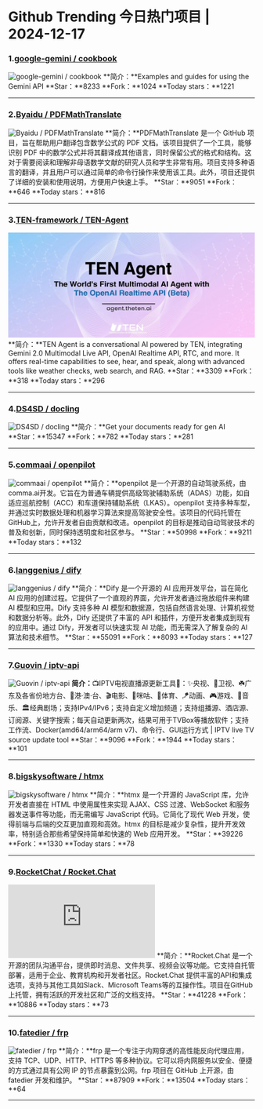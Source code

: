 # Github Trending 今日热门项目 | 2024-12-17
### 1.[google-gemini / cookbook](https://github.com/google-gemini/cookbook)

![google-gemini / cookbook](https://repository-images.githubusercontent.com/771670025/b04edf68-7ee0-413a-9d91-3598083721dc)
**简介：**Examples and guides for using the Gemini API
**Star：**8233
**Fork：**1024
**Today stars：**1221

---

### 2.[Byaidu / PDFMathTranslate](https://github.com/Byaidu/PDFMathTranslate)

![Byaidu / PDFMathTranslate](https://repository-images.githubusercontent.com/853189791/963df51a-2bb2-4982-9c22-7f26dfc0aae4)
**简介：**PDFMathTranslate 是一个 GitHub 项目，旨在帮助用户翻译包含数学公式的 PDF 文档。该项目提供了一个工具，能够识别 PDF 中的数学公式并将其翻译成其他语言，同时保留公式的格式和结构。这对于需要阅读和理解非母语数学文献的研究人员和学生非常有用。项目支持多种语言的翻译，并且用户可以通过简单的命令行操作来使用该工具。此外，项目还提供了详细的安装和使用说明，方便用户快速上手。
**Star：**9051
**Fork：**646
**Today stars：**816

---

### 3.[TEN-framework / TEN-Agent](https://github.com/TEN-framework/TEN-Agent)

![TEN-framework / TEN-Agent](https://github.com/TEN-framework/docs/raw/main/assets/jpg/banner.jpg?raw=true)
**简介：**TEN Agent is a conversational AI powered by TEN, integrating Gemini 2.0 Multimodal Live API, OpenAI Realtime API, RTC, and more. It offers real-time capabilities to see, hear, and speak, along with advanced tools like weather checks, web search, and RAG.
**Star：**3309
**Fork：**318
**Today stars：**296

---

### 4.[DS4SD / docling](https://github.com/DS4SD/docling)

![DS4SD / docling](https://repository-images.githubusercontent.com/826168160/d3c8a8f9-af99-449f-856b-4ab9c897cce2)
**简介：**Get your documents ready for gen AI
**Star：**15347
**Fork：**782
**Today stars：**281

---

### 5.[commaai / openpilot](https://github.com/commaai/openpilot)

![commaai / openpilot](https://repository-images.githubusercontent.com/74627617/107aa381-a61e-49ff-9a68-59b4fd315093)
**简介：**openpilot 是一个开源的自动驾驶系统，由comma.ai开发。它旨在为普通车辆提供高级驾驶辅助系统（ADAS）功能，如自适应巡航控制（ACC）和车道保持辅助系统（LKAS）。openpilot 支持多种车型，并通过实时数据处理和机器学习算法来提高驾驶安全性。该项目的代码托管在GitHub上，允许开发者自由贡献和改进。openpilot 的目标是推动自动驾驶技术的普及和创新，同时保持透明度和社区参与。
**Star：**50998
**Fork：**9211
**Today stars：**132

---

### 6.[langgenius / dify](https://github.com/langgenius/dify)

![langgenius / dify](https://repository-images.githubusercontent.com/626805178/9be4b2a3-59f8-4cf3-9ff3-5bf53f02d1c0)
**简介：**Dify 是一个开源的 AI 应用开发平台，旨在简化 AI 应用的创建过程。它提供了一个直观的界面，允许开发者通过拖放组件来构建 AI 模型和应用。Dify 支持多种 AI 模型和数据源，包括自然语言处理、计算机视觉和数据分析等。此外，Dify 还提供了丰富的 API 和插件，方便开发者集成到现有的应用中。通过 Dify，开发者可以快速实现 AI 功能，而无需深入了解复杂的 AI 算法和技术细节。
**Star：**55091
**Fork：**8093
**Today stars：**127

---

### 7.[Guovin / iptv-api](https://github.com/Guovin/iptv-api)

![Guovin / iptv-api](https://opengraph.githubassets.com/dcc20710604df00caa1aea879816d7f5628b104ec5b0bc8166aa40076e5b7270/Guovin/iptv-api)
**简介：**📺IPTV电视直播源更新工具🚀：✨央视、📡卫视、☘️广东及各省份地方台、🌊港·澳·台、🎬电影、🎥咪咕、🏀体育、🪁动画、🎮游戏、🎵音乐、🏛经典剧场；支持IPv4/IPv6；支持自定义增加频道；支持组播源、酒店源、订阅源、关键字搜索；每天自动更新两次，结果可用于TVBox等播放软件；支持工作流、Docker(amd64/arm64/arm v7)、命令行、GUI运行方式 | IPTV live TV source update tool
**Star：**9096
**Fork：**1944
**Today stars：**101

---

### 8.[bigskysoftware / htmx](https://github.com/bigskysoftware/htmx)

![bigskysoftware / htmx](https://opengraph.githubassets.com/f23352456bd80f8771fc62e9e98aafb59604da88be9061c4af98fc2e1d9e9ade/bigskysoftware/htmx)
**简介：**htmx 是一个开源的 JavaScript 库，允许开发者直接在 HTML 中使用属性来实现 AJAX、CSS 过渡、WebSocket 和服务器发送事件等功能，而无需编写 JavaScript 代码。它简化了现代 Web 开发，使得前端与后端的交互更加直观和高效。htmx 的目标是减少复杂性，提升开发效率，特别适合那些希望保持简单和快速的 Web 应用开发。
**Star：**39226
**Fork：**1330
**Today stars：**78

---

### 9.[RocketChat / Rocket.Chat](https://github.com/RocketChat/Rocket.Chat)

![RocketChat / Rocket.Chat](https://opengraph.githubassets.com/4038431d2bbb71974cf39cf7321b55327ce7cfa7ca0d67cbe9edf49aa9ecf728/RocketChat/Rocket.Chat)
**简介：**Rocket.Chat 是一个开源的团队沟通平台，提供即时消息、文件共享、视频会议等功能。它支持自托管部署，适用于企业、教育机构和开发者社区。Rocket.Chat 提供丰富的API和集成选项，支持与其他工具如Slack、Microsoft Teams等的互操作性。项目在GitHub上托管，拥有活跃的开发社区和广泛的文档支持。
**Star：**41228
**Fork：**10886
**Today stars：**73

---

### 10.[fatedier / frp](https://github.com/fatedier/frp)

![fatedier / frp](https://opengraph.githubassets.com/e711ea6dfd7a18d1e3ada1bcf5de386cf4a26fa7381c669b31229d970a01c763/fatedier/frp)
**简介：**frp 是一个专注于内网穿透的高性能反向代理应用，支持 TCP、UDP、HTTP、HTTPS 等多种协议。它可以将内网服务以安全、便捷的方式通过具有公网 IP 的节点暴露到公网。frp 项目在 GitHub 上开源，由 fatedier 开发和维护。
**Star：**87909
**Fork：**13504
**Today stars：**64

---

